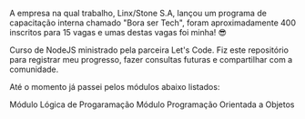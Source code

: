 A empresa na qual trabalho, Linx/Stone S.A, lançou um programa de capacitação interna chamado "Bora ser Tech", foram aproximadamente 400 inscritos para 15 vagas e umas destas vagas foi minha! 😎

Curso de NodeJS ministrado pela parceira Let's Code. Fiz este repositório para registrar meu progresso, fazer consultas futuras e compartilhar com a comunidade.

Até o momento já passei pelos módulos abaixo listados:

Módulo Lógica de Progaramação Módulo Programação Orientada a Objetos
